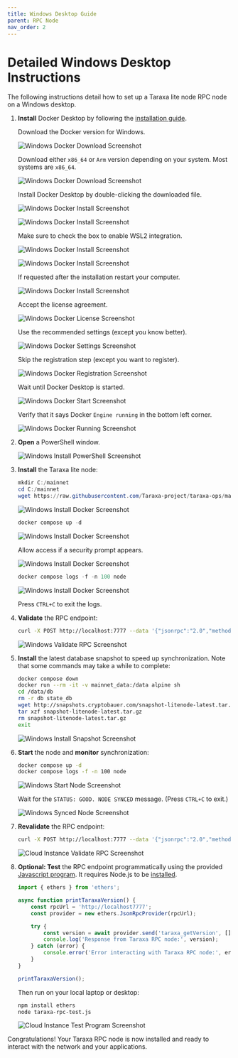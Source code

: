 ```yaml
---
title: Windows Desktop Guide
parent: RPC Node
nav_order: 2
---
```


# Detailed Windows Desktop Instructions

The following instructions detail how to set up a Taraxa lite node RPC node on a Windows desktop.

1. **Install** Docker Desktop by following the [installation guide](https://docs.docker.com/get-started/get-docker/).

    Download the Docker version for Windows.

    ![Windows Docker Download Screenshot](/assets/images/win-install-1.webp)

    Download either `x86_64` or `Arm` version depending on your system. Most systems are `x86_64`.

    ![Windows Docker Download Screenshot](/assets/images/win-install-2.webp)

    Install Docker Desktop by double-clicking the downloaded file.

    ![Windows Docker Install Screenshot](/assets/images/win-install-3.webp)

    ![Windows Docker Install Screenshot](/assets/images/win-install-4.webp)

    Make sure to check the box to enable WSL2 integration.

    ![Windows Docker Install Screenshot](/assets/images/win-install-5.webp)

    ![Windows Docker Install Screenshot](/assets/images/win-install-6.webp)

    If requested after the installation restart your computer.

    ![Windows Docker Install Screenshot](/assets/images/win-install-7.webp)

    Accept the license agreement.

    ![Windows Docker License Screenshot](/assets/images/win-install-8.webp)

    Use the recommended settings (except you know better).

    ![Windows Docker Settings Screenshot](/assets/images/win-install-9.webp)

    Skip the registration step (except you want to register).

    ![Windows Docker Registration Screenshot](/assets/images/win-install-10.webp)

    Wait until Docker Desktop is started.

    ![Windows Docker Start Screenshot](/assets/images/win-install-11.webp)

    Verify that it says Docker `Engine running` in the bottom left corner.

    ![Windows Docker Running Screenshot](/assets/images/win-install-12.webp)

1. **Open** a PowerShell window.

    ![Windows Install PowerShell Screenshot](/assets/images/win-install-13.webp)

1. **Install** the Taraxa lite node:

    ```powershell
    mkdir C:/mainnet
    cd C:/mainnet
    wget https://raw.githubusercontent.com/Taraxa-project/taraxa-ops/master/taraxa_compose_mainnet/docker-compose.light.yml -O docker-compose.yml
    ```

    ![Windows Install Docker Screenshot](/assets/images/win-install-14.webp)

    ```powershell
    docker compose up -d
    ```

    ![Windows Install Docker Screenshot](/assets/images/win-install-15.webp)

    Allow access if a security prompt appears.

    ![Windows Install Docker Screenshot](/assets/images/win-install-16.webp)

    ```powershell
    docker compose logs -f -n 100 node
    ```

    ![Windows Install Docker Screenshot](/assets/images/win-install-17.webp)

    Press `CTRL+C` to exit the logs.

1. **Validate** the RPC endpoint:

    ```bash
    curl -X POST http://localhost:7777 --data '{"jsonrpc":"2.0","method":"taraxa_getVersion","params":[],"id":1}'
    ```

    ![Windows Validate RPC Screenshot](/assets/images/win-install-18.webp)

1. **Install** the latest database snapshot to speed up synchronization. Note that some commands may take a while to complete:

    ```bash
    docker compose down
    docker run --rm -it -v mainnet_data:/data alpine sh
    cd /data/db
    rm -r db state_db
    wget http://snapshots.cryptobauer.com/snapshot-litenode-latest.tar.gz
    tar xzf snapshot-litenode-latest.tar.gz
    rm snapshot-litenode-latest.tar.gz
    exit
    ```

    ![Windows Install Snapshot Screenshot](/assets/images/win-install-19.webp)

1. **Start** the node and **monitor** synchronization:

    ```bash
    docker compose up -d
    docker compose logs -f -n 100 node
    ```

    ![Windows Start Node Screenshot](/assets/images/win-install-17.webp)

    Wait for the `STATUS: GOOD. NODE SYNCED` message. (Press `CTRL+C` to exit.)

    ![Windows Synced Node Screenshot](/assets/images/win-install-20.webp)

1. **Revalidate** the RPC endpoint:

    ```bash
    curl -X POST http://localhost:7777 --data '{"jsonrpc":"2.0","method":"taraxa_getVersion","params":[],"id":1}'
    ```

    ![Cloud Instance Validate RPC Screenshot](/assets/images/win-install-21.webp)

1. **Optional: Test** the RPC endpoint programmatically using the provided [Javascript program](/assets/code/taraxa-rpc-test.js). It requires Node.js to be [installed](https://learn.microsoft.com/en-us/windows/dev-environment/javascript/nodejs-on-windows#install-nvm-windows-nodejs-and-npm).

    ```javascript
    import { ethers } from 'ethers';

    async function printTaraxaVersion() {
        const rpcUrl = 'http://localhost7777';
        const provider = new ethers.JsonRpcProvider(rpcUrl);

        try {
            const version = await provider.send('taraxa_getVersion', []);
            console.log('Response from Taraxa RPC node:', version);
        } catch (error) {
            console.error('Error interacting with Taraxa RPC node:', error);
        }
    }

    printTaraxaVersion();
    ```

    Then run on your local laptop or desktop:

    ```bash
    npm install ethers
    node taraxa-rpc-test.js
    ```

    ![Cloud Instance Test Program Screenshot](/assets/images/win-install-22.webp)

Congratulations! Your Taraxa RPC node is now installed and ready to interact with the network and your applications.
